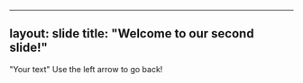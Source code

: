  ---
layout: slide
title: "Welcome to our second slide!"
---
"Your text"
Use the left arrow to go back!
